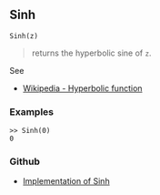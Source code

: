 ## Sinh

```
Sinh(z)
```

> returns the hyperbolic sine of `z`.
 
See
* [Wikipedia - Hyperbolic function](https://en.wikipedia.org/wiki/Hyperbolic_function)
 
### Examples

```
>> Sinh(0)
0
```

### Github

* [Implementation of Sinh](https://github.com/axkr/symja_android_library/blob/master/symja_android_library/matheclipse-core/src/main/java/org/matheclipse/core/builtin/ExpTrigsFunctions.java#L3050) 
